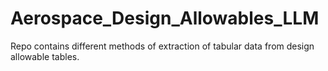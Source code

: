 # Aerospace_Design_Allowables_LLM
Repo contains different methods of extraction of tabular data from design allowable tables.
